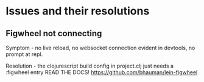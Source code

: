 # Issues and their resolutions

## Figwheel not connecting
Symptom - no live reload, no websocket connection evident in devtools, no prompt at
repl.

Resolution - the clojurescript build config in project.clj just needs a :figwheel entry
 READ THE DOCS! https://github.com/bhauman/lein-figwheel